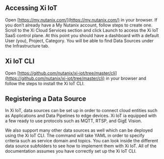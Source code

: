 ## Accessing Xi IoT 

Open [https://my.nutanix.com/](https://my.nutanix.com/) in your browser. If you don’t already have a My Nutanix account, follow steps to create one.
Scroll to the Xi Cloud Services section and click Launch to access the Xi IoT SaaS control plane.
At this point you should have a dashboard with a default User (you), Project, Category.
You will be able to find Data Sources under the Infrastructure tab.

## Xi IoT CLI

Open [https://github.com/nutanix/xi-iot/tree/master/cli](https://github.com/nutanix/xi-iot/tree/master/cli) in your browser and follow the steps to install the Xi IoT CLI. 

## Registering a Data Source

In Xi IoT, data sources can be set up in order to connect cloud entities such as Applications and Data Pipelines to edge devices. Xi IoT ia equipped with a few ready to use protocols
such as MQTT, RTSP, and GigE Vision.  

We also support many other data sources as well which can be deployed using the Xi IoT CLI. The command will take YAML in order to specify criteria such as service domain and topics. 
You can look inside the different data source subfolders to see how to implement them with Xi IoT. All of the documentation assumes you have correctly set up the Xi IoT CLI.